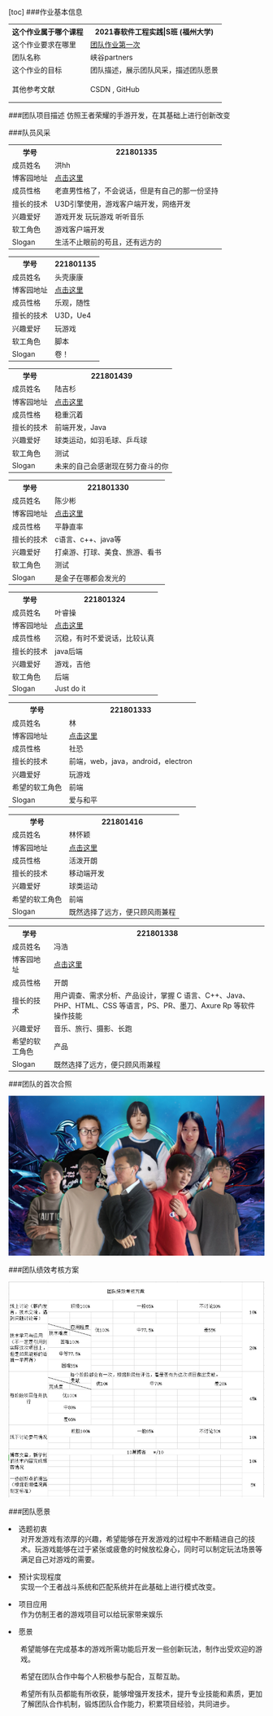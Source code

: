 [toc]
###作业基本信息
<table>
    <tr>
        <th>这个作业属于哪个课程</th>
        <th>
            <a href="https://edu.cnblogs.com/campus/fzu/FZUSESPR21" style="text-decoration:none;">2021春软件工程实践|S班</a>
            <a href="https://edu.cnblogs.com/campus/fzu" style="text-decoration:none;">(福州大学)</a>
        </th>
    </tr>
    <tr>
        <td>这个作业要求在哪里</td>
        <td>
            <a href="https://edu.cnblogs.com/campus/fzu/FZUSESPR21/homework/11847">团队作业第一次</a>
        </td>
    </tr>
    <tr>
        <td>团队名称</td>
        <td>
            峡谷partners
        </td>
    </tr>
    <tr>
        <td>这个作业的目标</td>
        <td>
            团队描述，展示团队风采，描述团队愿景
        </td>
    </tr>
    <tr>
        <td>其他参考文献</td>
        <td>
            <a href="https://www.csdn.net/" style="text-decoration:none;">CSDN</a>
            <p style="display:inline-block;">,</p>
            <a href="https://github.com/" style="text-decoration:none;">GitHub</a>
        </td>
    </tr>
</table>

###团队项目描述
仿照王者荣耀的手游开发，在其基础上进行创新改变

###队员风采
<table>
<tr>
<th>学号</th>
<th>221801335</th>
</tr>
<tr>
<td>成员姓名</td>
<td>洪hh</td>
</tr>
<tr>
<td>博客园地址</td>
<td><a href="www.cnblogs.com">点击这里</a></td>
</tr>
<tr>
<td>成员性格</td>
<td>老直男性格了，不会说话，但是有自己的那一份坚持</td>
</tr>
<tr>
<td>擅长的技术</td>
<td>U3D引擎使用，游戏客户端开发，网络开发</td>
</tr>
<tr>
<td>兴趣爱好</td>
<td>游戏开发  玩玩游戏  听听音乐</td>
</tr>
<tr>
<td>软工角色</td>
<td>游戏客户端开发</td>
</tr>
<tr>
<td>Slogan</td>
<td>生活不止眼前的苟且，还有远方的</td>
</tr>
</table>

<table>
<tr>
<th>学号</th>
<th>221801135</th>
</tr>
<tr>
<td>成员姓名</td>
<td>头壳康康</td>
</tr>
<tr>
<td>博客园地址</td>
<td><a href="https://home.cnblogs.com/u/Flutpiggip">点击这里</a></td>
</tr>
<tr>
<td>成员性格</td>
<td>乐观，随性</td>
</tr>
<tr>
<td>擅长的技术</td>
<td>U3D，Ue4</td>
</tr>
<tr>
<td>兴趣爱好</td>
<td>玩游戏</td>
</tr>
<tr>
<td>软工角色</td>
<td>脚本</td>
</tr>
<tr>
<td>Slogan</td>
<td>卷！</td>
</tr>
</table>

<table>
<tr>
<th>学号</th>
<th>221801439</th>
</tr>
<tr>
<td>成员姓名</td>
<td>陆吉杉</td>
</tr>
<tr>
<td>博客园地址</td>
<td><a href="https://www.cnblogs.com/liliku/">点击这里</a></td>
</tr>
<tr>
<td>成员性格</td>
<td>稳重沉着</td>
</tr>
<tr>
<td>擅长的技术</td>
<td>前端开发，Java</td>
</tr>
<tr>
<td>兴趣爱好</td>
<td>球类运动，如羽毛球、乒乓球</td>
</tr>
<tr>
<td>软工角色</td>
<td>测试</td>
</tr>
<tr>
<td>Slogan</td>
<td>未来的自己会感谢现在努力奋斗的你</td>
</tr>
</table>

<table>
<tr>
<th>学号</th>
<th>221801330</th>
</tr>
<tr>
<td>成员姓名</td>
<td>陈少彬</td>
</tr>
<tr>
<td>博客园地址</td>
<td><a href="https://www.cnblogs.com/weirdo123/">点击这里</a></td>
</tr>
<tr>
<td>成员性格</td>
<td>平静直率</td>
</tr>
<tr>
<td>擅长的技术</td>
<td>c语言、c++、java等</td>
</tr>
<tr>
<td>兴趣爱好</td>
<td>打桌游、打球、美食、旅游、看书</td>
</tr>
<tr>
<td>软工角色</td>
<td>测试</td>
</tr>
<tr>
<td>Slogan</td>
<td>是金子在哪都会发光的</td>
</tr>
</table>

<table>
<tr>
<th>学号</th>
<th>221801324</th>
</tr>
<tr>
<td>成员姓名</td>
<td>叶睿操</td>
</tr>
<tr>
<td>博客园地址</td>
<td><a href="https://www.cnblogs.com/boy-nextdoor/">点击这里</a></td>
</tr>
<tr>
<td>成员性格</td>
<td>沉稳，有时不爱说话，比较认真</td>
</tr>
<tr>
<td>擅长的技术</td>
<td>java后端</td>
</tr>
<tr>
<td>兴趣爱好</td>
<td>游戏，吉他</td>
</tr>
<tr>
<td>软工角色</td>
<td>后端</td>
</tr>
<tr>
<td>Slogan</td>
<td>Just do it</td>
</tr>
</table>

<table>
<tr>
<th>学号</th>
<th>221801333</th>
</tr>
<tr>
<td>成员姓名</td>
<td>林</td>
</tr>
<tr>
<td>博客园地址</td>
<td><a href="https://www.cnblogs.com/040lsl/">点击这里</a></td>
</tr>
<tr>
<td>成员性格</td>
<td>社恐</td>
</tr>
<tr>
<td>擅长的技术</td>
<td>前端，web，java，android，electron</td>
</tr>
<tr>
<td>兴趣爱好</td>
<td>玩游戏</td>
</tr>
<tr>
<td>希望的软工角色</td>
<td>前端</td>
</tr>
<tr>
<td>Slogan</td>
<td>爱与和平</td>
</tr>
</table>

<table>
<tr>
<th>学号</th>
<th>221801416</th>
</tr>
<tr>
<td>成员姓名</td>
<td>林怀颖</td>
</tr>
<tr>
<td>博客园地址</td>
<td><a href="https://www.cnblogs.com/linghuaiying/">点击这里</a></td>
</tr>
<tr>
<td>成员性格</td>
<td>活泼开朗</td>
</tr>
<tr>
<td>擅长的技术</td>
<td>移动端开发</td>
</tr>
<tr>
<td>兴趣爱好</td>
<td>球类运动</td>
</tr>
<tr>
<td>希望的软工角色</td>
<td>前端</td>
</tr>
<tr>
<td>Slogan</td>
<td>既然选择了远方，便只顾风雨兼程</td>
</tr>
</table>

<table>
<tr>
<th>学号</th>
<th>221801338</th>
</tr>
<tr>
<td>成员姓名</td>
<td>冯浩</td>
</tr>
<tr>
<td>博客园地址</td>
<td><a href="https://www.cnblogs.com/fenghaohao/">点击这里</a></td>
</tr>
<tr>
<td>成员性格</td>
<td>开朗</td>
</tr>
<tr>
<td>擅长的技术</td>
<td>用户调查、需求分析、产品设计，掌握 C 语言、C++、Java、PHP、HTML、CSS 等语言，PS、PR、墨刀、Axure Rp 等软件操作技能</td>
</tr>
<tr>
<td>兴趣爱好</td>
<td>音乐、旅行、摄影、长跑</td>
</tr>
<tr>
<td>希望的软工角色</td>
<td>产品</td>
</tr>
<tr>
<td>Slogan</td>
<td>既然选择了远方，便只顾风雨兼程</td>
</tr>
</table>

###团队的首次合照

![我们的第一张合照](合照.PNG)

###团队绩效考核方案

![团队绩效考核](方案.PNG)

###团队愿景
<li>选题初衷
<ul>对开发游戏有浓厚的兴趣，希望能够在开发游戏的过程中不断精进自己的技术。玩游戏能够在过于紧张或疲惫的时候放松身心，同时可以制定玩法场景等满足自己对游戏的需要。</ul>
</li>

<li>预计实现程度
<ul>实现一个王者战斗系统和匹配系统并在此基础上进行模式改变。</ul>
</li>

<li>项目应用
<ul>作为仿制王者的游戏项目可以给玩家带来娱乐</ul>
</li>

<li>愿景
<ul>
<p>希望能够在完成基本的游戏所需功能后开发一些创新玩法，制作出受欢迎的游戏。</p>
<p>希望在团队合作中每个人积极参与配合，互帮互助。</p>
<p>希望所有队员都能有所收获，能够增强开发技术，提升专业技能和素质，更加了解团队合作机制，锻炼团队合作能力，积累项目经验，共同进步。</p>
</ul>
</li>